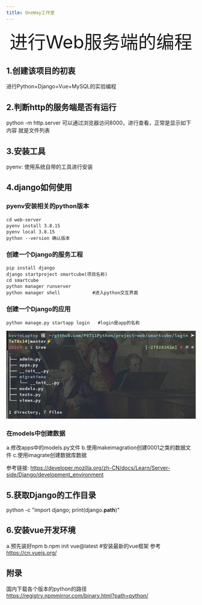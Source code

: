 ```yaml
---
title: OneWay工作室
---
```


<div align='center' ><font size='60'>进行Web服务端的编程</font></div>

## 1.创建该项目的初衷
进行Python+Django+Vue+MySQL的实验编程

## 2.判断http的服务端是否有运行
python -m http.server
可以通过浏览器访问8000，进行查看，正常是显示如下内容
就是文件列表

## 3.安装工具
pyenv:  使用系统自带的工具进行安装

## 4.django如何使用
### pyenv安装相关的python版本

``` shell
cd web-server
pyenv install 3.8.15
pyenv local 3.8.15
python --version 确认版本
```

### 创建一个Django的服务工程
``` shell
pip install django
django startproject smartcube(项目名称)
cd smartcube
python manager runserver
python manager shell            #进入python交互界面
```

### 创建一个Django的应用
``` shell
python manage.py startapp login   #login是app的名称
```
![目录结构](assets/appstruct.png "目录结构")

### 在models中创建数据
a.修改apps中的models.py文件
b.使用makeimagration创建0001之类的数据文件
c.使用imagrate创建数据库数据

参考链接:
https://developer.mozilla.org/zh-CN/docs/Learn/Server-side/Django/development_environment

## 5.获取Django的工作目录
python -c "import django; print(django.__path__)"

## 6.安装vue开发环境
a.预先装好npm
b.npm init vue@latest   #安装最新的vue框架
参考
https://cn.vuejs.org/

## 附录
国内下载各个版本的python的路径
https://registry.npmmirror.com/binary.html?path=python/
